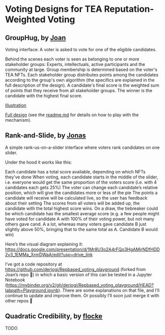 # Voting Designs for TEA Reputation-Weighted Voting

## GroupHug, by [Joan](https://github.com/joanbp-dk)

Voting interface: A voter is asked to vote for one of the eligible candidates.

Behind the scenes each voter is seen as belonging to one or more stakeholder groups: Experts, intellectuals, active participants and the community at large. Group membership is determined based on the voter's TEA NFTs. Each stakeholder group distributes points among the candidates according to the group's own algorithm (the specifics are explained in the full description of the design). A candidate's final score is the weighted sum of points that they receive from all stakeholder groups. The winner is the candidate with the highest final score.

[Illustration](https://github.com/joanbp-dk/Repbased_voting_playground/blob/main/Voting.pdf)

[Full design](https://github.com/joanbp-dk/Repbased_voting_playground) (see the [readme.md](https://github.com/joanbp-dk/Repbased_voting_playground/blob/main/README.md) for details on how to play with the mechanism).

## Rank-and-Slide, by [Jonas](https://github.com/derjogi/)
A simple rank-us-on-a-slider interface where voters rank candidates on one slider.

Under the hood it works like this:

Each candidate has a total score available, depending on which NFTs they’ve done
When voting, each candidate starts in the middle of the slider, i.e. everyone would get the same proportion of the voters score (i.e. with 4 candidates each gets 25%)
The voter can change each candidate’s relative position, which will give the candidates more or less of the pie
The points a candidate will receive will be calculated live, so the user has feedback about their setting
The scores from all voters will be added up, the candidate with the total highest score wins.
On a draw, the tiebreaker could be which candidate has the smallest average score (e.g. a few people might have voted for candidate A with 100% of their voting power, but not many others gave cand. A a lot, whereas many voters gave candidate B just slightly above 50%, bringing that to the same total as A. Candidate B would win)

Here’s the visual diagram explaining it: https://docs.google.com/presentation/d/1Mr8U3o2A4rFQo3HgAMjrNDfHDD2v3_1EMMa_XrmDWaA/edit?usp=drive_link

I’ve got a code repository at https://github.com/derjogi/Repbased_voting_playground (forked from Joan’s repo 🙇) in which a basic version of this can be tested in a Jupyter Notebook (https://mybinder.org/v2/gh/derjogi/Repbased_voting_playground/HEAD?labpath=Playground.ipynb). There are some explanations on that file, and I’ll continue to update and improve them. Or possibly I’ll soon just merge it with other repos 🤷 

## Quadratic Credibility, by [flocke](https://github.com/fxFlocke)

TODO
